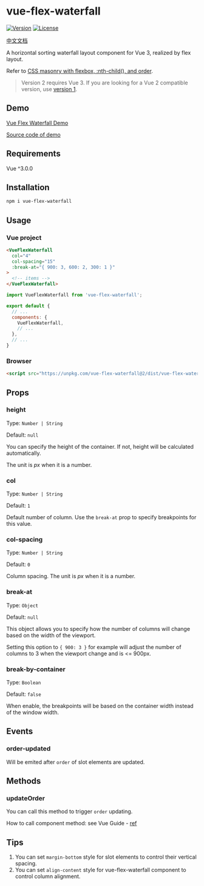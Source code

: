 # vue-flex-waterfall

[![Version](https://img.shields.io/npm/v/vue-flex-waterfall.svg?style=flat-square)](https://www.npmjs.com/package/vue-flex-waterfall)
[![License](https://img.shields.io/npm/l/vue-flex-waterfall.svg?style=flat-square)](LICENSE)

[中文文档](README-ZH.md)

A horizontal sorting waterfall layout component for Vue 3, realized by flex layout.

Refer to [CSS masonry with flexbox, :nth-child(), and order](https://tobiasahlin.com/blog/masonry-with-css/).

> Version 2 requires Vue 3. If you are looking for a Vue 2 compatible version, use [version 1](https://github.com/Tsuk1ko/vue-flex-waterfall/tree/v1).

## Demo

[Vue Flex Waterfall Demo](https://tsuk1ko.github.io/vue-flex-waterfall/)

[Source code of demo](src/App.vue)

## Requirements

Vue ^3.0.0

## Installation

```bash
npm i vue-flex-waterfall
```

## Usage

### Vue project

```html
<VueFlexWaterfall
  col="4"
  col-spacing="15"
  :break-at="{ 900: 3, 600: 2, 300: 1 }"
>
  <!-- items -->
</VueFlexWaterfall>
```

```js
import VueFlexWaterfall from 'vue-flex-waterfall';

export default {
  // ...
  components: {
    VueFlexWaterfall,
    // ...
  },
  // ...
}
```

### Browser

```html
<script src="https://unpkg.com/vue-flex-waterfall@2/dist/vue-flex-waterfall.umd.js"></script>
```

## Props

### height

Type: `Number | String`

Default: `null`

You can specify the height of the container. If not, height will be calculated automatically.

The unit is *px* when it is a number.

### col

Type: `Number | String`

Default: `1`

Default number of column. Use the `break-at` prop to specify breakpoints for this value.

### col-spacing

Type: `Number | String`

Default: `0`

Column spacing. The unit is *px* when it is a number.

### break-at

Type: `Object`

Default: `null`

This object allows you to specify how the number of columns will change based on the width of the viewport.

Setting this option to `{ 900: 3 }` for example will adjust the number of columns to 3 when the viewport change and is <= 900px.

### break-by-container

Type: `Boolean`

Default: `false`

When enable, the breakpoints will be based on the container width instead of the window width.

## Events

### order-updated

Will be emited after `order` of slot elements are updated.

## Methods

### updateOrder

You can call this method to trigger `order` updating.

How to call component method: see Vue Guide - [ref](https://v3.cn.vuejs.org/api/special-attributes.html#ref)

## Tips

1. You can set `margin-bottom` style for slot elements to control their vertical spacing.
2. You can set `align-content` style for vue-flex-waterfall component to control column alignment.
